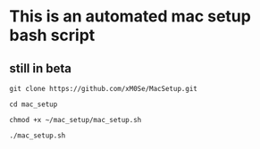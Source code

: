 # This is an automated mac setup bash script
## still in beta

```
git clone https://github.com/xM0Se/MacSetup.git
```

```
cd mac_setup
```

```
chmod +x ~/mac_setup/mac_setup.sh
```

```
./mac_setup.sh
```